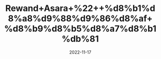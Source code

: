 ---
title: 'Rewand+Asara+%22++%d8%b1%d8%a8%d9%88%d9%86%d8%af+%d8%b9%d8%b5%d8%a7%d8%b1%db%81'
date: '2022-11-17' 
metatag: '' 
inventory: '0' 
draft: false 
# meta description 
shortDescripton: 'Rheum+Emodi+%22+It+is+good+Anti-Septic.+It+is+Ant-Tumor+Herb.'
description: 'Herbs+%d8%ac%da%91%db%8c+%d8%a8%d9%88%d9%b9%db%8c'
longdescription: ''
tags: ''
brand: ''
subCategory: ''
sellCount: '0'
featured: True
# product Price
price: '50.0'
# Product Short Description
shortDescription: 'Rheum+Emodi+%22+It+is+good+Anti-Septic.+It+is+Ant-Tumor+Herb.'
productID: '96AA0A90-5324-ED11-9968-005056B3A416'
type: 'products'
category: 'Herbs+%d8%ac%da%91%db%8c+%d8%a8%d9%88%d9%b9%db%8c' 
thumnailproduct: 'https://eraconnect.blob.core.windows.net/product-images/aminsaddiquidawakhana/96AA0A90-5324-ED11-9968-005056B3A416.webp' 
images:
  - image: 'https://eraconnect.blob.core.windows.net/product-images/aminsaddiquidawakhana/96AA0A90-5324-ED11-9968-005056B3A416.webp'  
Variants:
---